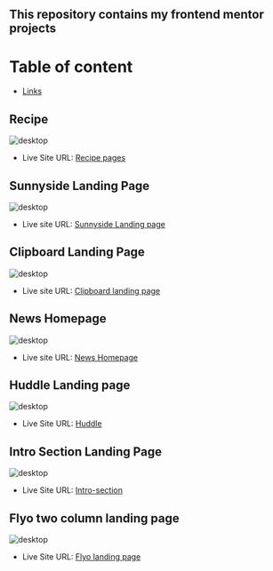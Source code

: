## This repository contains my frontend mentor projects

# Table of content
- [Links](#links)

## Recipe
![desktop](./recipe-page-main/screenshot/desktop.png)
 - Live Site URL: [Recipe pages](https://recipe-page-main-sepia.vercel.app/)

 ## Sunnyside Landing Page
 ![desktop](./sunnyside-agency-landing-page-main/screenshot/desktop.png)
 - Live site URL: [Sunnyside Landing page](https://frontendmentorchallenges-six.vercel.app/)

 ## Clipboard Landing Page
 ![desktop](./clipboard-landing-page-master/screenshots/desktop.png)
 - Live site URL: [Clipboard landing page](https://frontendmentorchallenges-ju9v.vercel.app/)

 ## News Homepage
 ![desktop](./News-homepage/Screenshot/desktop.png)
 - Live site URL: [News Homepage](https://newshomepage-f06se1d0y-ehmkayels-projects.vercel.app/)

 ## Huddle Landing page
 ![desktop](./huddle/screenshots/desktops.png)
 - Live Site URL: [Huddle](https://dazzling-marzipan-8d7083.netlify.app/)

 ## Intro Section Landing Page
 ![desktop](./Intro-section/screenshot/desktop.png)
 - Live Site URL: [Intro-section](https://spiffy-puppy-b9806c.netlify.app/)

## Flyo two column landing page
![desktop](./fylo-landing-page-with-two-column-layout-master/Screenshot/desktop.png)
- Live Site URL: [Flyo landing page](https://flyo-cyan.vercel.app/)
